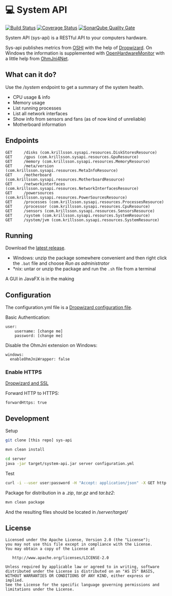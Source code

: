 :computer: System API
=====================
[![Build Status](https://travis-ci.org/Krillsson/sys-api.svg)](https://travis-ci.org/Krillsson/sys-api)
[![Coverage Status](https://coveralls.io/repos/github/Krillsson/sys-api/badge.svg?branch=develop)](https://coveralls.io/github/Krillsson/sys-api?branch=develop)
[![SonarQube Quality Gate](https://sonarqube.com/api/badges/gate?key=com.github.oshi:oshi-parent)](https://sonarqube.com/dashboard?id=com.github.oshi%3Aoshi-parent)


System API (sys-api) is a RESTful API to your computers hardware. 

Sys-api publishes metrics from [OSHI](https://github.com/oshi/oshi) with the help of [Dropwizard](https://github.com/dropwizard/dropwizard). On Windows the information is supplemented with
[OpenHardwareMonitor](https://github.com/openhardwaremonitor/openhardwaremonitor) with a little help from [OhmJni4Net](https://github.com/Krillsson/ohmjni4net).

## What can it do?
Use the */system* endpoint to get a summary of the system health.

- CPU usage & info
- Memory usage
- List running processes
- List all network interfaces
- Show info from sensors and fans (as of now kind of unreliable)
- Motherboard information

## Endpoints

    GET     /disks (com.krillsson.sysapi.resources.DiskStoresResource)
    GET     /gpus (com.krillsson.sysapi.resources.GpuResource)
    GET     /memory (com.krillsson.sysapi.resources.MemoryResource)
    GET     /meta/version (com.krillsson.sysapi.resources.MetaInfoResource)
    GET     /motherboard (com.krillsson.sysapi.resources.MotherboardResource)
    GET     /networkinterfaces (com.krillsson.sysapi.resources.NetworkInterfacesResource)
    GET     /powersources (com.krillsson.sysapi.resources.PowerSourcesResource)
    GET     /processes (com.krillsson.sysapi.resources.ProcessesResource)
    GET     /processor (com.krillsson.sysapi.resources.CpuResource)
    GET     /sensors (com.krillsson.sysapi.resources.SensorsResource)
    GET     /system (com.krillsson.sysapi.resources.SystemResource)
    GET     /system/jvm (com.krillsson.sysapi.resources.SystemResource)

## Running
Download the [latest release](https://github.com/Krillsson/sys-api/releases/latest).

- Windows: unzip the package somewhere convenient and then right click the `.bat` file and choose _Run as administrator_
- *nix: untar or unzip the package and run the `.sh` file from a terminal

A GUI in JavaFX is in the making

## Configuration
The configuration.yml file is a [Dropwizard configuration file](https://dropwizard.github.io/dropwizard/manual/configuration.html).

Basic Authentication:

    user:
        username: [change me]
        password: [change me]
        
Disable the OhmJni extension on Windows:

    windows:
      enableOhmJniWrapper: false

### Enable HTTPS

[Dropwizard and SSL](http://clearthehaze.com/2014/09/dropwizard-ssl/)

Forward HTTP to HTTPS:

    forwardHttps: true

## Development
Setup
```sh
git clone [this repo] sys-api
```
```sh
mvn clean install
```
```sh
cd server
java -jar target/system-api.jar server configuration.yml
```
Test

```sh
curl -i --user user:password -H "Accept: application/json" -X GET http://localhost:8080/v1/system
```

Package for distribution in a *.zip*, *tar.gz* and *tar.bz2*:

```sh
mvn clean package
```

And the resulting files should be located in */server/target/*

License
-------

    Licensed under the Apache License, Version 2.0 (the "License");
    you may not use this file except in compliance with the License.
    You may obtain a copy of the License at

       http://www.apache.org/licenses/LICENSE-2.0

    Unless required by applicable law or agreed to in writing, software
    distributed under the License is distributed on an "AS IS" BASIS,
    WITHOUT WARRANTIES OR CONDITIONS OF ANY KIND, either express or implied.
    See the License for the specific language governing permissions and
    limitations under the License.